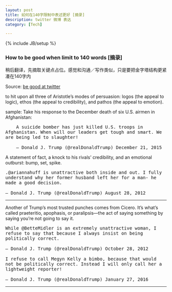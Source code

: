 ```yaml
---
layout: post
title: 如何在140字限制中表述更好 [摘录]
description: twitter 微博 表达
category: [Tech]

---
```

{% include JB/setup %}


### How to be good when limit to 140 words [摘录]

稍后翻译，先摘取关键点占位。感觉和沟通／写作类似，只是要把金字塔结构更紧凑在140字内

Source: [be good at twitter](http://www.businessinsider.com/why-donald-trump-is-great-at-twitter-2016-2)


to hit upon all three of Aristotle’s modes of persuasion: logos (the appeal to logic), ethos (the appeal to credibility), and pathos (the appeal to emotion).

sample:
Take his response to the December death of six U.S. airmen in Afghanistan:

<pre style="white-space: pre-wrap;">
    A suicide bomber has just killed U.S. troops in Afghanistan. When will our leaders get tough and smart. We are being led to slaughter!

    — Donald J. Trump (@realDonaldTrump) December 21, 2015
</pre>
A statement of fact, a knock to his rivals’ credibility, and an emotional outburst: bump, set, spike.

<pre style="white-space: pre-wrap;">
.@ariannahuff is unattractive both inside and out. I fully understand why her former husband left her for a man- he made a good decision.

— Donald J. Trump (@realDonaldTrump) August 28, 2012
</pre>
---------------

Another of Trump’s most trusted punches comes from Cicero. It’s what’s called praeteritio, apophasis, or paralipsis—the act of saying something by saying you’re not going to say it. 

<pre style="white-space: pre-wrap;">
While @BetteMidler is an extremely unattractive woman, I refuse to say that because I always insist on being politically correct.

— Donald J. Trump (@realDonaldTrump) October 28, 2012

I refuse to call Megyn Kelly a bimbo, because that would not be politically correct. Instead I will only call her a lightweight reporter!

— Donald J. Trump (@realDonaldTrump) January 27, 2016
</pre>


-------------